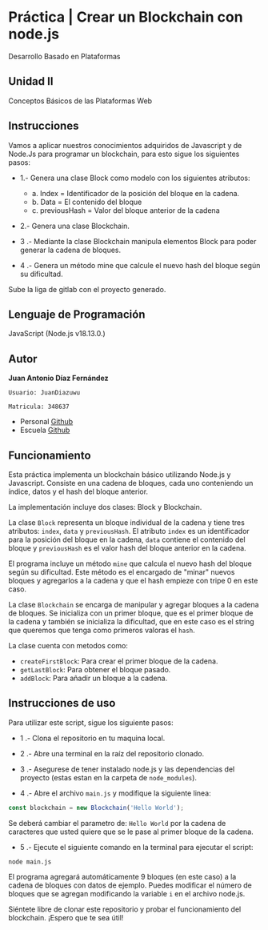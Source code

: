 # Práctica | Crear un Blockchain con node.js

Desarrollo Basado en Plataformas

## Unidad II

Conceptos Básicos de las Plataformas Web

## Instrucciones

Vamos a aplicar nuestros conocimientos adquiridos de Javascript y  de Node.Js para programar un blockchain, para esto sigue los siguientes pasos:

* 1.- Genera una clase Block como modelo con los siguientes atributos: 

   * a. Index = Identificador de la posición del bloque en la cadena.
   * b. Data = El contenido del bloque
   * c. previousHash = Valor del bloque anterior de la cadena

* 2.- Genera una clase Blockchain.

* 3 .- Mediante la clase Blockchain manipula elementos Block para poder generar la cadena de bloques.

* 4 .- Genera un método mine que calcule el nuevo hash del bloque según su dificultad.

Sube la liga de gitlab con el proyecto generado.

## Lenguaje de Programación 

JavaScript (Node.js v18.13.0.)

## Autor

**Juan Antonio Díaz Fernández**

	Usuario: JuanDiazuwu

	Matricula: 348637

* Personal [Github](https://github.com/Fuan200/) 
* Escuela [Github](https://github.com/JuanDiazuwu)

## Funcionamiento

Esta práctica implementa un blockchain básico utilizando Node.js y Javascript. Consiste en una cadena de bloques, cada uno conteniendo un índice, datos y el hash del bloque anterior. 

La implementación incluye dos clases: Block y Blockchain.

La clase `Block` representa un bloque individual de la cadena y tiene tres atributos: `index`, `data` y `previousHash`. El atributo `index` es un identificador para la posición del bloque en la cadena, `data` contiene el contenido del bloque y `previousHash` es el valor hash del bloque anterior en la cadena. 

El programa incluye un método `mine` que calcula el nuevo hash del bloque según su dificultad. Este método es el encargado de "minar" nuevos bloques y agregarlos a la cadena y que el hash empieze con tripe 0 en este caso.

La clase `Blockchain` se encarga de manipular y agregar bloques a la cadena de bloques.
Se inicializa con un primer bloque, que es el primer bloque de la cadena y también se inicializa la dificultad, que en este caso es el string que queremos que tenga como primeros valoras el `hash`. 

La clase cuenta con metodos como:

* `createFirstBlock`: Para crear el primer bloque de la cadena.
* `getLastBlock`: Para obtener el bloque pasado.
* `addBlock`: Para añadir un bloque a la cadena.

## Instrucciones de uso

Para utilizar este script, sigue los siguiente pasos:

* 1 .- Clona el repositorio en tu maquina local.

* 2 .- Abre una terminal en la raíz del repositorio clonado.

* 3 .- Asegurese de tener instalado node.js y las dependencias del proyecto (estas estan en la carpeta de `node_modules`).

* 4 .- Abre el archivo `main.js` y modifique la siguiente linea:
```js
const blockchain = new Blockchain('Hello World');
```
Se deberá cambiar el parametro de: `Hello World` por la cadena de caracteres que usted quiere que se le pase al primer bloque de la cadena.

* 5 .- Ejecute el siguiente comando en la terminal para ejecutar el script:

```
node main.js
```

El programa agregará automáticamente 9 bloques (en este caso) a la cadena de bloques con datos de ejemplo. Puedes modificar el número de bloques que se agregan modificando la variable `i` en el archivo node.js.

Siéntete libre de clonar este repositorio y probar el funcionamiento del blockchain. ¡Espero que te sea útil!